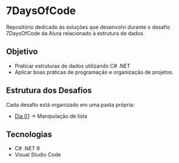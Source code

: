 # 7DaysOfCode
Repositório dedicado às soluções que desenvolvi durante o desafio 7DaysOfCode da Alura relacionado à estrutura de dados.


## Objetivo
- Praticar estruturas de dados utilizando C# .NET
- Aplicar boas práticas de programação e organização de projetos.

## Estrutura dos Desafios
Cada desafio está organizado em uma pasta própria:

- [Dia 01](./dia01) → Manipulação de lista
  

## Tecnologias
- C# .NET 9  
- Visual Studio Code  
 
